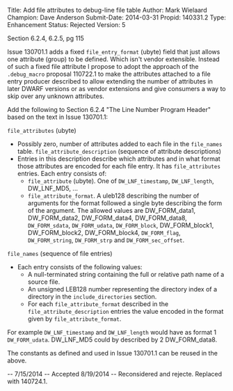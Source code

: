 Title:       Add file attributes to debug-line file table
Author:      Mark Wielaard
Champion:    Dave Anderson
Submit-Date: 2014-03-31
Propid:      140331.2
Type:        Enhancement
Status:      Rejected
Version:     5

Section 6.2.4, 6.2.5, pg 115

Issue 130701.1 adds a fixed `file_entry_format` (ubyte) field that just allows one attribute 
(group) to be defined. Which isn't vendor extensible. Instead of such a fixed file attribute 
I propose to adopt the approach of the `.debug_macro` proposal 110722.1 to make the attributes 
attached to a file entry producer described to allow extending the number of attributes in 
later DWARF versions or as vendor extensions and give consumers a way to skip over
any unknown attributes.

Add the following to Section 6.2.4 "The Line Number Program Header" based on the text in 
Issue 130701.1:

`file_attributes` (ubyte)
  - Possibly zero, number of attributes added to each file in the
    `file_names` table.
`file_attribute_description` (sequence of attribute descriptions)
  - Entries in this description describe which attributes and in what
    format those attributes are encoded for each file entry. It has
    `file_attributes` entries. Each entry consists of:
    - `file_attribute` (ubyte). One of `DW_LNF_timestamp`,
      `DW_LNF_length`, DW_LNF_MD5, ...
    - `file_attribute_format`. A uleb128 describing the number of
      arguments for the format followed a single byte describing the
      form of the argument. The allowed values are DW_FORM_data1,
      DW_FORM_data2, DW_FORM_data4, DW_FORM_data8, `DW_FORM_sdata`, `DW_FORM_udata`,
      `DW_FORM_block`, DW_FORM_block1, DW_FORM_block2, DW_FORM_block4, `DW_FORM_flag`,
      `DW_FORM_string`, `DW_FORM_strp` and `DW_FORM_sec_offset`.

`file_names` (sequence of file entries)
  - Each entry consists of the following values:
    - A null-terminated string containing the full or relative path name
      of a source file.
    - An unsigned LEB128 number representing the directory index of a
      directory in the `include_directories` section.
    - For each `file_attribute_format` described in the
      `file_attribute_description` entries the value encoded in the format
      given by `file_attribute_format`.

For example `DW_LNF_timestamp` and `DW_LNF_length` would have as format 1
`DW_FORM_udata`. DW_LNF_MD5 could by described by 2 DW_FORM_data8.

The constants as defined and used in Issue 130701.1 can be reused in the above.

--
7/15/2014 -- Accepted
8/19/2014 -- Reconsidered and rejecte.  Replaced with 140724.1.
